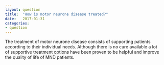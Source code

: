 ```yaml
---
layout: question
title:  "How is motor neurone disease treated?"
date:   2017-01-31
categories:
- question
---
```

The treatment of motor neurone disease consists of supporting patients according to their individual needs. Although there is no cure available a lot of supportive treatment options have been proven to be helpful and improve the quality of life of MND patients.


